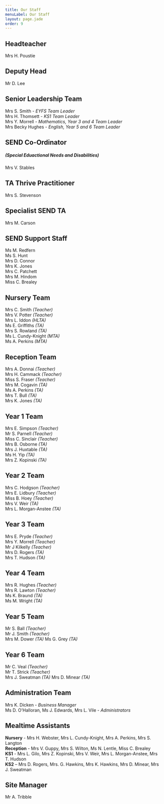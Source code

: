 ```yaml
---
title: Our Staff
menuLabel: Our Staff
layout: page.jade
order: 9
---
```


## Headteacher

Mrs H. Poustie

## Deputy Head

Mr D. Lee

## Senior Leadership Team

Mrs S. Smith - _EYFS Team Leader_  
Mrs H. Thomsett - _KS1 Team Leader_  
Mrs Y. Morrell - _Mathematics, Year 3 and 4 Team Leader_  
Mrs Becky Hughes - _English, Year 5 and 6 Team Leader_

## SEND Co-Ordinator

##### (Special Eduactional Needs and Disabilities)

Mrs V. Stables

## TA Thrive Practitioner

Mrs S. Stevenson

## Specialist SEND TA

Mrs M. Carson

## SEND Support Staff

Ms M. Redfern  
Ms S. Hunt  
Mrs D. Connor  
Mrs K. Jones  
Mrs C. Patchett  
Mrs M. Hindom  
Miss C. Brealey

## Nursery Team

Mrs C. Smith _(Teacher)_  
Mrs V. Potter _(Teacher)_  
Mrs L. Iddon _(HLTA)_  
Ms E. Griffiths _(TA)_  
Mrs S. Rowland _(TA)_  
Ms L. Cundy-Knight _(MTA)_  
Ms A. Perkins _(MTA)_

## Reception Team

Mrs A. Donnai _(Teacher)_  
Mrs H. Cammack _(Teacher)_  
Miss S. Fraser _(Teacher)_  
Mrs M. Cogavin _(TA)_  
Ms A. Perkins _(TA)_  
Mrs T. Bull _(TA)_  
Mrs K. Jones _(TA)_

## Year 1 Team

Mrs E. Simpson _(Teacher)_  
Mr S. Parnell _(Teacher)_  
Miss C. Sinclair _(Teacher)_  
Mrs B. Osborne _(TA)_  
Mrs J. Huxtable _(TA)_  
Ms H. Yip _(TA)_  
Mrs Z. Kopinski _(TA)_

## Year 2 Team

Mrs C. Hodgson _(Teacher)_  
Mrs E. Lidbury _(Teacher)_  
Miss B. Hoey _(Teacher)_  
Mrs V. Weir _(TA)_  
Mrs L. Morgan-Anstee _(TA)_

## Year 3 Team

Mrs E. Pryde _(Teacher)_  
Mrs Y. Morrell _(Teacher)_  
Mr J Kilkelly _(Teacher)_  
Mrs D. Rogers _(TA)_  
Mrs T. Hudson _(TA)_

## Year 4 Team

Mrs R. Hughes _(Teacher)_  
Mrs R. Lawton _(Teacher)_  
Ms K. Braund _(TA)_  
Ms M. Wright _(TA)_

## Year 5 Team

Mr S. Ball _(Teacher)_  
Mr J. Smith _(Teacher)_  
Mrs M. Dower _(TA)_
Ms G. Grey _(TA)_

## Year 6 Team

Mr C. Veal _(Teacher)_  
Mr T. Strick _(Teacher)_  
Mrs J. Sweatman _(TA)_
Mrs D. Minear _(TA)_

## Administration Team

Mrs K. Dicken - _Business Manager_  
Ms D. O'Halloran, Ms J. Edwards, Mrs L. Vile - _Administrators_

## Mealtime Assistants

**Nursery** - Mrs H. Webster, Mrs L. Cundy-Knight, Mrs A. Perkins, Mrs S. Langton  
**Reception** - Mrs V. Guppy, Mrs S. Wilton, Ms N. Lentle, Miss C. Brealey  
**KS1** - Mrs L. Gilo, Mrs Z. Kopinski, Mrs V. Weir, Mrs L. Morgan-Anstee, Mrs T. Hudson  
**KS2** – Mrs D. Rogers, Mrs. G. Hawkins, Mrs K. Hawkins, Mrs D. Minear, Mrs J. Sweatman

## Site Manager

Mr A. Tribble
